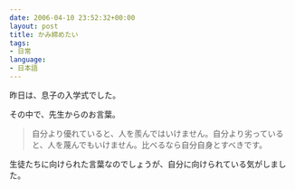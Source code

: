 ```yaml
---
date: 2006-04-10 23:52:32+00:00
layout: post
title: かみ締めたい
tags:
- 日常
language:
- 日本語
---
```


昨日は、息子の入学式でした。

その中で、先生からのお言葉。


<blockquote>自分より優れていると、人を羨んではいけません。自分より劣っていると、人を蔑んでもいけません。比べるなら自分自身とすべきです。</blockquote>


生徒たちに向けられた言葉なのでしょうが、自分に向けられている気がしました。
